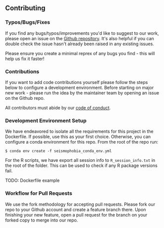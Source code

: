 ## Contributing

### Typos/Bugs/Fixes

If you find any bugs/typos/improvements you'd like to suggest to our work, please open an issue on the [Github repository](https://github.com/UBC-MDS/seismophobia/issues). It's also helpful if you can double check the issue hasn't already been raised in any existing issues.

Please ensure you create a minimal reprex of any bugs you find - this will help us fix it faster!

### Contributions

If you want to add code contributions yourself please follow the steps below to configure a development environment. Before starting on major new work - please run the idea by the maintainer team by opening an issue on the Github repo.

All contributors must abide by our [code of conduct](https://github.com/UBC-MDS/seismophobia/blob/main/CODE%20OF%20CONDUCT.md).

### Development Environment Setup

We have endeavored to isolate all the requirements for this project in the Dockerfile. If possible, use this as your first choice. Otherwise, you can configure a conda environment for this repo. From the root of the repo run:

    $ conda env create -f seismophobia_conda_env.yml


For the R scripts, we have export all session info to `R_session_info.txt` in the root of the folder. This can be used to check if any R package versions fail.

<!-- TODO: Use Renv from command line for Rscripts? -->
<!-- To configure your R environment to work with our analysis, first install the `renv` package in your Rstudio terminal. After this is installed, create a project R environment using `renv::restore`

``` {.r}
> install.packages('renv')
> renv::restore()
``` -->

TODO: Dockerfile example

### Workflow for Pull Requests

We use the fork methodology for accepting pull requests. Please fork our repo to your Github account and create a feature branch there. Upon finishing your new feature, open a pull request for the branch on your forked copy to merge into our repo.
